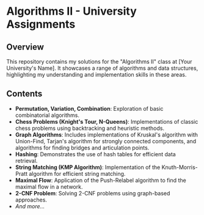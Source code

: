 # Algorithms II - University Assignments

## Overview
This repository contains my solutions for the "Algorithms II" class at [Your University's Name]. It showcases a range of algorithms and data structures, highlighting my understanding and implementation skills in these areas.

## Contents
- **Permutation, Variation, Combination**: Exploration of basic combinatorial algorithms.
- **Chess Problems (Knight's Tour, N-Queens)**: Implementations of classic chess problems using backtracking and heuristic methods.
- **Graph Algorithms**: Includes implementations of Kruskal's algorithm with Union-Find, Tarjan's algorithm for strongly connected components, and algorithms for finding bridges and articulation points.
- **Hashing**: Demonstrates the use of hash tables for efficient data retrieval.
- **String Matching (KMP Algorithm)**: Implementation of the Knuth-Morris-Pratt algorithm for efficient string matching.
- **Maximal Flow**: Application of the Push-Relabel algorithm to find the maximal flow in a network.
- **2-CNF Problem**: Solving 2-CNF problems using graph-based approaches.
- *And more...*
